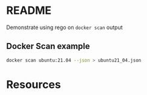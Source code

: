 # README
Demonstrate using rego on `docker scan` output

## Docker Scan example
```sh
docker scan ubuntu:21.04 --json > ubuntu21_04.json  
```

# Resources  
